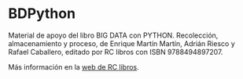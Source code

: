 # BDPython

Material de apoyo del libro BIG DATA con PYTHON. Recolección, almacenamiento y proceso,
de Enrique Martín Martín, Adrián Riesco y Rafael Caballero, editado por RC libros con
ISBN 9788494897207.

Más información en la [web de RC libros](https://rclibros.es/producto/big-data-con-python-recoleccion-almacenamiento-y-proceso/).
